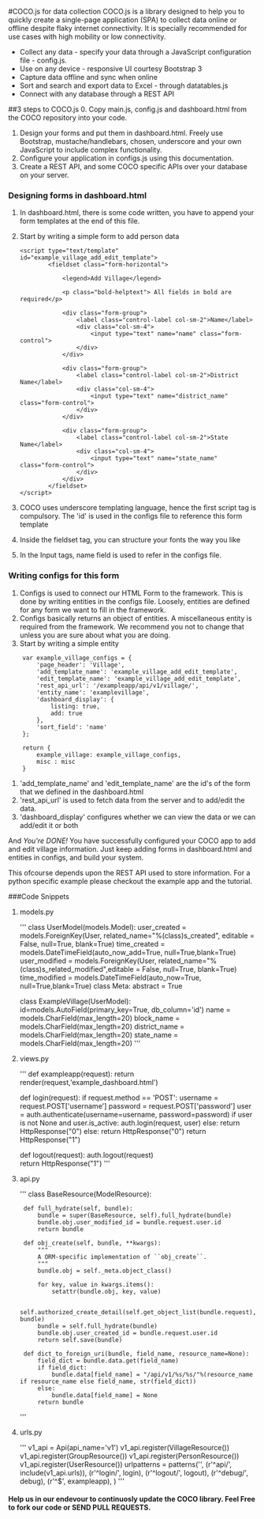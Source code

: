 #COCO.js for data collection
COCO.js is a library designed to help you to quickly create a single-page application (SPA) to collect data online or offline despite flaky internet connectivity. It is specially recommended for use cases with high mobility or low connectivity.
* Collect any data - specify your data through a JavaScript configuration file - config.js.
* Use on any device - responsive UI courtesy Bootstrap 3
* Capture data offline and sync when online
* Sort and search and export data to Excel - through datatables.js
* Connect with any database through a REST API

##3 steps to COCO.js
0. Copy main.js, config.js and dashboard.html from the COCO repository into your code.
1. Design your forms and put them in dashboard.html. Freely use Bootstrap, mustache/handlebars, chosen, underscore and your own JavaScript to include complex functionality.
2. Configure your application in configs.js using this documentation.
3. Create a REST API, and some COCO specific APIs over your database on your server.

### Designing forms in dashboard.html
1. In dashboard.html, there is some code written, you have to append your form templates at the end of this file.
2. Start by writing a simple form to add person data

	```
	<script type="text/template" id="example_village_add_edit_template">
	        <fieldset class="form-horizontal">
	            
	            <legend>Add Village</legend>

	            <p class="bold-helptext"> All fields in bold are required</p>
	            
	            <div class="form-group"> 
	                <label class="control-label col-sm-2">Name</label>
	                <div class="col-sm-4">
	                    <input type="text" name="name" class="form-control">
	                </div>
	            </div>

	            <div class="form-group"> 
	                <label class="control-label col-sm-2">District Name</label>
	                <div class="col-sm-4"> 
	                    <input type="text" name="district_name" class="form-control">
	                </div>
	            </div>

	            <div class="form-group"> 
	                <label class="control-label col-sm-2">State Name</label>
	                <div class="col-sm-4"> 
	                    <input type="text" name="state_name" class="form-control">
	                </div>
	            </div>    
	        </fieldset>
	</script>
	```
  1. COCO uses underscore templating language, hence the first script tag is compulsory. The 'id' is used in the configs file to reference this form template
  2. Inside the fieldset tag, you can structure your fonts the way you like
  3. In the Input tags, name field is used to refer in the configs file.

### Writing configs for this form
1. Configs is used to connect our HTML Form to the framework. This is done by writing entities in the configs file. Loosely, entities are defined for any form we want to fill in the framework.
2. Configs basically returns an object of entities. A miscellaneous entity is required from the framework. We recommend you not to change that unless you are sure about what you are doing.
3. Start by writing a simple entity

```
	var example_village_configs = {
        'page_header': 'Village',
        'add_template_name': 'example_village_add_edit_template',
        'edit_template_name': 'example_village_add_edit_template',
        'rest_api_url': '/exampleapp/api/v1/village/',
        'entity_name': 'examplevillage',
        'dashboard_display': {
            listing: true,
            add: true
        },
        'sort_field': 'name'
    };

    return {
        example_village: example_village_configs,
        misc : misc
    }
```

  1. 'add_template_name' and 'edit_template_name' are the id's of the form that we defined in the dashboard.html
  2. 'rest_api_url' is used to fetch data from the server and to add/edit the data.
  3. 'dashboard_display' configures whether we can view the data or we can add/edit it or both

And *You're DONE!* You have successfully configured your COCO app to add and edit village information. 
Just keep adding forms in dashboard.html and entities in configs, and build your system.

This ofcourse depends upon the REST API used to store information. For a python specific example please checkout the example app and the tutorial.

###Code Snippets 
1. models.py

	'''
	class UserModel(models.Model):
		user_created = models.ForeignKey(User, related_name="%(class)s_created", editable = False, null=True, blank=True) 
		time_created = models.DateTimeField(auto_now_add=True, null=True,blank=True)
		user_modified = models.ForeignKey(User, related_name="%(class)s_related_modified",editable = False, null=True, blank=True) 
		time_modified = models.DateTimeField(auto_now=True, null=True,blank=True) 
		class Meta:
			abstract = True


	class ExampleVillage(UserModel):
		id=models.AutoField(primary_key=True, db_column='id')
		name = models.CharField(max_length=20)
		block_name = models.CharField(max_length=20)
		district_name = models.CharField(max_length=20)
		state_name = models.CharField(max_length=20)
	'''
2. views.py

	'''
	def exampleapp(request):
		return render(request,'example_dashboard.html')
    
	def login(request):
		if request.method == 'POST':
        		username = request.POST['username']
        		password = request.POST['password']
        		user = auth.authenticate(username=username, password=password)
        		if user is not None and user.is_active:
        			auth.login(request, user)
        		else:
            			return HttpResponse("0")
    		else:
        		return HttpResponse("0")
    		return HttpResponse("1")
    
	def logout(request):
		auth.logout(request)    
		return HttpResponse("1")
	'''
3. api.py

	'''
	class BaseResource(ModelResource): 

		def full_hydrate(self, bundle): 
			bundle = super(BaseResource, self).full_hydrate(bundle) 
			bundle.obj.user_modified_id = bundle.request.user.id 
			return bundle 

		def obj_create(self, bundle, **kwargs): 
			""" 
			A ORM-specific implementation of ``obj_create``. 
			""" 
			bundle.obj = self._meta.object_class() 

			for key, value in kwargs.items(): 
				setattr(bundle.obj, key, value)

			self.authorized_create_detail(self.get_object_list(bundle.request), bundle) 
			bundle = self.full_hydrate(bundle)
			bundle.obj.user_created_id = bundle.request.user.id
			return self.save(bundle)

		def dict_to_foreign_uri(bundle, field_name, resource_name=None): 
			field_dict = bundle.data.get(field_name) 
			if field_dict: 
				bundle.data[field_name] = "/api/v1/%s/%s/"%(resource_name if resource_name else field_name, str(field_dict)) 
			else: 
				bundle.data[field_name] = None
			return bundle
	'''
4. urls.py

	'''
	v1_api = Api(api_name='v1')
	v1_api.register(VillageResource())
	v1_api.register(GroupResource())
	v1_api.register(PersonResource())
	v1_api.register(UserResource())
	urlpatterns = patterns('',
	    (r'^api/', include(v1_api.urls)),
	    (r'^login/', login),
	    (r'^logout/', logout),
	    (r'^debug/', debug),
	    (r'^$', exampleapp),
	)
	'''

#### Help us in our endevour to continuosly update the COCO library. Feel Free to fork our code or SEND PULL REQUESTS.
